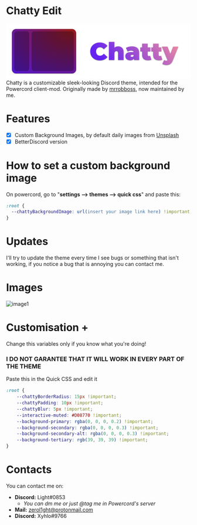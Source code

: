 # Chatty Edit
![chatty-logo](assets/logo2.png)
Chatty is a customizable sleek-looking Discord theme, intended for the Powercord client-mod. 
Originally made by [mrrobboss](https://github.com/mrrobboss), now maintained by me.
# Features
- [X] Custom Background Images, by default daily images from [Unsplash](https://unsplash.com/)
- [X] BetterDiscord version
# How to set a custom background image
On powercord, go to "**settings --> themes --> quick css**" and paste this:
```css
:root {
  --chattyBackgroundImage: url(insert your image link here) !important;
}
```
# Updates
I'll try to update the theme every time I see bugs or something that isn't working, if you notice a bug that is annoying you can contact me.
# Images
![image1](https://i.imgur.com/CVI0sUh.png)

# Customisation +
Change this variables only if you know what you're doing!
### **I DO NOT GARANTEE THAT IT WILL WORK IN EVERY PART OF THE THEME**
Paste this in the Quick CSS and edit it
```css
:root {
    --chattyBorderRadius: 15px !important;
    --chattyPadding: 10px !important;
    --chattyBlur: 5px !important;
    --interactive-muted: #D08770 !important;
    --background-primary: rgba(0, 0, 0, 0.2) !important;
    --background-secondary: rgba(0, 0, 0, 0.3) !important;
    --background-secondary-alt: rgba(0, 0, 0, 0.3) !important;
    --background-tertiary: rgb(39, 39, 39) !important;
}
```

# Contacts
You can contact me on:
- **Discord:** Light#0853
  - *You can dm me or just @tag me in Powercord's server*
- **Mail:**  zerol1ght@protonmail.com
- **Discord:** Xyhlo#9766

